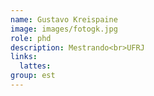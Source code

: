 ```yaml
---
name: Gustavo Kreispaine
image: images/fotogk.jpg
role: phd
description: Mestrando<br>UFRJ
links:
  lattes: 
group: est
---
```

